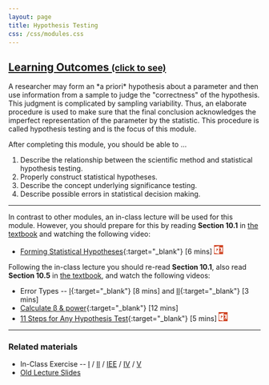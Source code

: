 ```yaml
---
layout: page
title: Hypothesis Testing
css: /css/modules.css
---
```


<div class="panel-group-ILOs">
  <div class="panel panel-default">
    <div class="panel-heading">
      <h2 class="panel-title">
        <a data-toggle="collapse" href="#ILOs">Learning Outcomes <small>(click to see)</small></a>
      </h2>
    </div>
    <div id="ILOs" class="panel-collapse collapse">
      <div class="panel-body">
A researcher may form an *a priori* hypothesis about a parameter and then use information from a sample to judge the "correctness" of the hypothesis.  This judgment is complicated by sampling variability.  Thus, an elaborate procedure is used to make sure that the final conclusion acknowledges the imperfect representation of the parameter by the statistic.  This procedure is called hypothesis testing and is the focus of this module.

<p>After completing this module, you should be able to ...</p>

<ol>
  <li>Describe the relationship between the scientific method and statistical hypothesis testing.</li>
  <li>Properly construct statistical hypotheses.</li>
  <li>Describe the concept underlying significance testing.</li>
  <li>Describe possible errors in statistical decision making.</li>
</ol>
      </div>
    </div>
  </div>
</div>

----

In contrast to other modules, an in-class lecture will be used for this module.  However, you should prepare for this by reading **Section 10.1** in [the textbook](../../book/) and watching the following video:

* [Forming Statistical Hypotheses](https://vimeo.com/user45324800/hotest-hypotheses){:target="_blank"} [6 mins] [![PowerPoint](../../img/ppt.png)](PPT-hypotheses.pptx)

Following the in-class lecture you should re-read **Section 10.1**, also read **Section 10.5** in [the textbook](../../book/), and watch the following videos:

* Error Types -- [I](https://www.youtube.com/v/7mE-K_w1v90?version=3&autoplay=1){:target="_blank"} [8 mins] and [II](https://www.youtube.com/v/OWn3Ko1WYTA?version=3&start=89&end=247&autoplay=1){:target="_blank"} [3 mins]
* [Calculate &beta; &amp; power](https://www.youtube.com/v/BJZpx7Mdde4?version=3&autoplay=1){:target="_blank"} [12 mins]
* [11 Steps for Any Hypothesis Test](https://vimeo.com/user45324800/hotest-11steps){:target="_blank"} [5 mins] [![PowerPoint](../../img/ppt.png)](../1-Sample-Z/PPT1.pptx)


----

### Related materials

* In-Class Exercise -- [I](CE1.html) / [II](CE2.html) / [IEE](CE3.html) / [IV](CE4.html) / [V](CE5.html)
* [Old Lecture Slides](PPT_old.pptx)
